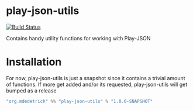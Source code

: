 # play-json-utils

[![Build Status](https://travis-ci.org/mdedetrich/play-json-utils.svg?branch=master)](https://travis-ci.org/mdedetrich/play-json-utils)

Contains handy utility functions for working with Play-JSON

# Installation

For now, play-json-utils is just a snapshot since it contains a trivial amount of functions.
If more get added and/or its requested, play-json-utils will get bumped as a release

```scala
"org.mdedetrich" %% "play-json-utils" % "1.0.0-SNAPSHOT"
```
